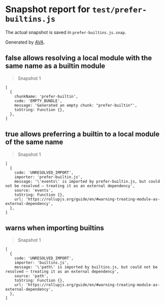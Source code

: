 # Snapshot report for `test/prefer-builtins.js`

The actual snapshot is saved in `prefer-builtins.js.snap`.

Generated by [AVA](https://avajs.dev).

## false allows resolving a local module with the same name as a builtin module

> Snapshot 1

    [
      {
        chunkName: 'prefer-builtin',
        code: 'EMPTY_BUNDLE',
        message: 'Generated an empty chunk: "prefer-builtin"',
        toString: Function {},
      },
    ]

## true allows preferring a builtin to a local module of the same name

> Snapshot 1

    [
      {
        code: 'UNRESOLVED_IMPORT',
        importer: 'prefer-builtin.js',
        message: '\'events\' is imported by prefer-builtin.js, but could not be resolved – treating it as an external dependency',
        source: 'events',
        toString: Function {},
        url: 'https://rollupjs.org/guide/en/#warning-treating-module-as-external-dependency',
      },
    ]

## warns when importing builtins

> Snapshot 1

    [
      {
        code: 'UNRESOLVED_IMPORT',
        importer: 'builtins.js',
        message: '\'path\' is imported by builtins.js, but could not be resolved – treating it as an external dependency',
        source: 'path',
        toString: Function {},
        url: 'https://rollupjs.org/guide/en/#warning-treating-module-as-external-dependency',
      },
    ]
